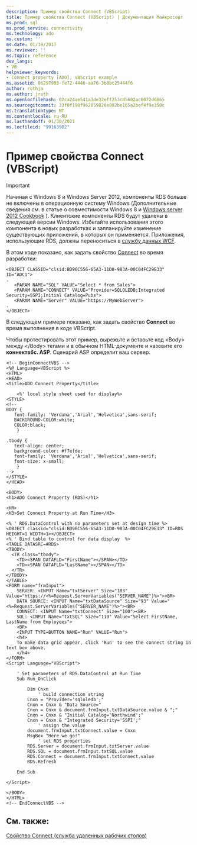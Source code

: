 ```yaml
---
description: Пример свойства Connect (VBScript)
title: Пример свойства Connect (VBScript) | Документация Майкрософт
ms.prod: sql
ms.prod_service: connectivity
ms.technology: ado
ms.custom: ''
ms.date: 01/19/2017
ms.reviewer: ''
ms.topic: reference
dev_langs:
- VB
helpviewer_keywords:
- Connect property [ADO], VBScript example
ms.assetid: 06297993-fe72-4446-aa76-3b8bc25444f6
author: rothja
ms.author: jroth
ms.openlocfilehash: 02ca24ae541a3de32eff253cd5602ac0072d6665
ms.sourcegitcommit: 33f0f190f962059826e002be165a2bef4f9e350c
ms.translationtype: MT
ms.contentlocale: ru-RU
ms.lasthandoff: 01/30/2021
ms.locfileid: "99163902"
---
```

# <a name="connect-property-example-vbscript"></a>Пример свойства Connect (VBScript)
> [!IMPORTANT]
>  Начиная с Windows 8 и Windows Server 2012, компоненты RDS больше не включены в операционную систему Windows (Дополнительные сведения см. в статье о совместимости Windows 8 и [Windows server 2012 Cookbook](https://www.microsoft.com/download/details.aspx?id=27416) ). Клиентские компоненты RDS будут удалены в следующей версии Windows. Избегайте использования этого компонента в новых разработках и запланируйте изменение существующих приложений, в которых он применяется. Приложения, использующие RDS, должны переноситься в [службу данных WCF](/dotnet/framework/wcf/).  
  
 В этом коде показано, как задать свойство [Connect](./connect-property-rds.md) во время разработки:  
  
```  
<OBJECT CLASSID="clsid:BD96C556-65A3-11D0-983A-00C04FC29E33" ID="ADC1">  
.  
   <PARAM NAME="SQL" VALUE="Select * from Sales">  
   <PARAM NAME="CONNECT" VALUE="Provider=SQLOLEDB;Integrated Security=SSPI;Initial Catalog=Pubs">  
   <PARAM NAME="Server" VALUE="https://MyWebServer">  
.  
</OBJECT>  
```  
  
 В следующем примере показано, как задать свойство **Connect** во время выполнения в коде VBScript.  
  
 Чтобы протестировать этот пример, вырежьте и вставьте код \<Body> между \</Body> тегами и в обычном HTML-документе и назовите его **коннектвбс. ASP**. Сценарий ASP определит ваш сервер.  
  
```  
<!-- BeginConnectVBS -->  
<%@ Language=VBScript %>  
<HTML>  
<HEAD>  
<title>ADO Connect Property</title>  
  
    <%' local style sheet used for display%>  
<STYLE>  
<!--  
BODY {  
   font-family: 'Verdana','Arial','Helvetica',sans-serif;  
   BACKGROUND-COLOR:white;  
   COLOR:black;  
    }  
  
.tbody {   
   text-align: center;  
   background-color: #f7efde;  
   font-family: 'Verdana','Arial','Helvetica',sans-serif;   
   font-size: x-small;  
    }  
-->  
</STYLE>  
</HEAD>  
  
<BODY>  
<h1>ADO Connect Property (RDS)</h1>  
  
<HR>  
<H3>Set Connect Property at Run Time</H3>  
  
<% ' RDS.DataControl with no parameters set at design time %>  
<OBJECT classid="clsid:BD96C556-65A3-11D0-983A-00C04FC29E33" ID=RDS HEIGHT=1 WIDTH=1></OBJECT>  
<% ' Bind table to control for data display  %>  
<TABLE DATASRC=#RDS>  
<TBODY>  
  <TR class="tbody">  
    <TD><SPAN DATAFLD="FirstName"></SPAN></TD>  
    <TD><SPAN DATAFLD="LastName"></SPAN></TD>  
  </TR>  
</TBODY>  
</TABLE>  
<FORM name="frmInput">  
    SERVER: <INPUT Name="txtServer" Size="103" Value="https://<%=Request.ServerVariables("SERVER_NAME")%>"><BR>  
    DATA SOURCE: <INPUT Name="txtDataSource" Size="93" Value="<%=Request.ServerVariables("SERVER_NAME")%>"><BR>  
    CONNECT: <INPUT Name="txtConnect" Size="100"><BR>  
    SQL: <INPUT Name="txtSQL" Size="110" Value="Select FirstName, LastName from Employees">  
    <BR>  
    <INPUT TYPE=BUTTON NAME="Run" VALUE="Run">  
    <h4>  
    To make data grid appear, click 'Run' to see the connect string in text box above.  
    </h4>   
</FORM>  
<Script Language="VBScript">  
  
    ' Set parameters of RDS.DataControl at Run Time  
    Sub Run_OnClick  
  
        Dim Cnxn  
            ' build connection string  
        Cnxn = "Provider='sqloledb';"  
        Cnxn = Cnxn & "Data Source="  
        Cnxn = Cnxn & document.frmInput.txtDataSource.value & ";"  
        Cnxn = Cnxn & "Initial Catalog='Northwind';"  
        Cnxn = Cnxn & "Integrated Security='SSPI';"  
            ' assign the value  
        document.frmInput.txtConnect.value = Cnxn  
        MsgBox "Here we go!"  
            ' set RDS properties  
        RDS.Server = document.frmInput.txtServer.value  
        RDS.SQL = document.frmInput.txtSQL.value  
        RDS.Connect = document.frmInput.txtConnect.value  
        RDS.Refresh  
  
    End Sub  
  
</Script>  
  
</BODY>  
</HTML>  
<!-- EndConnectVBS -->  
```  
  
## <a name="see-also"></a>См. также:  
 [Свойство Connect (служба удаленных рабочих столов)](./connect-property-rds.md)